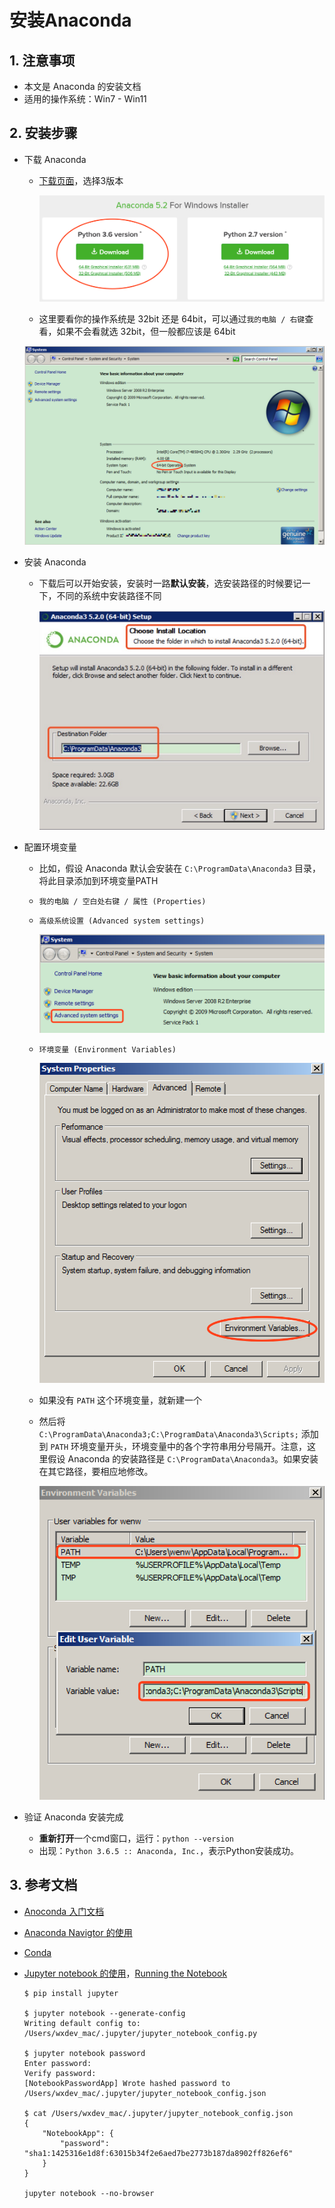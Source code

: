 # 安装Anaconda

## 1. 注意事项

- 本文是 Anaconda 的安装文档
- 适用的操作系统：Win7 - Win11

## 2. 安装步骤

- 下载 Anaconda
	- [下载页面](https://www.anaconda.com/download/#windows)，选择3版本

		![Anaconda-Download.png](images/bec937bdec704aee995f610566dcebb0-Anaconda-Download.png)

	- 这里要看你的操作系统是 32bit 还是 64bit，可以通过`我的电脑 / 右键`查看，如果不会看就选 32bit，但一般都应该是 64bit

	![OS-Arch.png](images/bec937bdec704aee995f610566dcebb0-OS-Arch.png)

- 安装 Anaconda
	- 下载后可以开始安装，安装时一路**默认安装**，选安装路径的时候要记一下，不同的系统中安装路径不同

		![Anaconda-Install-Path.jpg](images/bec937bdec704aee995f610566dcebb0-Anaconda-Install-Path.jpg)

- 配置环境变量
	- 比如，假设 Anaconda 默认会安装在 `C:\ProgramData\Anaconda3` 目录，将此目录添加到环境变量PATH
	- `我的电脑 / 空白处右键 / 属性 (Properties)`
	- `高级系统设置 (Advanced system settings)`

		![OS-Settings.png](images/bec937bdec704aee995f610566dcebb0-OS-Settings.png)

	- `环境变量 (Environment Variables)`

		![OS-Environment.png](images/bec937bdec704aee995f610566dcebb0-OS-Environment.png)

	- 如果没有 `PATH` 这个环境变量，就新建一个
	- 然后将 `C:\ProgramData\Anaconda3;C:\ProgramData\Anaconda3\Scripts;` 添加到 `PATH` 环境变量开头，环境变量中的各个字符串用分号隔开。注意，这里假设 Anaconda 的安装路径是 `C:\ProgramData\Anaconda3`。如果安装在其它路径，要相应地修改。

		![OS-Env-Var.png](images/bec937bdec704aee995f610566dcebb0-OS-Env-Var.png)

- 验证 Anaconda 安装完成
	- **重新打开**一个cmd窗口，运行：`python --version`
	- 出现：`Python 3.6.5 :: Anaconda, Inc.`，表示Python安装成功。

## 3. 参考文档

- [Anoconda 入门文档](http://docs.anaconda.com/anaconda/user-guide/getting-started/)
- [Anaconda Navigtor 的使用](https://docs.anaconda.com/anaconda/navigator/getting-started)
- [Conda](https://conda.io/docs/user-guide/getting-started.html)
- [Jupyter notebook 的使用](https://jupyter-notebook.readthedocs.io/en/latest/notebook.html)，[Running the Notebook](https://jupyter.readthedocs.io/en/latest/running.html)

	```console
	$ pip install jupyter

	$ jupyter notebook --generate-config
	Writing default config to: /Users/wxdev_mac/.jupyter/jupyter_notebook_config.py

	$ jupyter notebook password
	Enter password: 
	Verify password: 
	[NotebookPasswordApp] Wrote hashed password to /Users/wxdev_mac/.jupyter/jupyter_notebook_config.json

	$ cat /Users/wxdev_mac/.jupyter/jupyter_notebook_config.json
	{
		"NotebookApp": {
			"password": "sha1:1425316e1d8f:63015b34f2e6aed7be2773b187da8902ff826ef6"
		}
	}

	jupyter notebook --no-browser
	```
